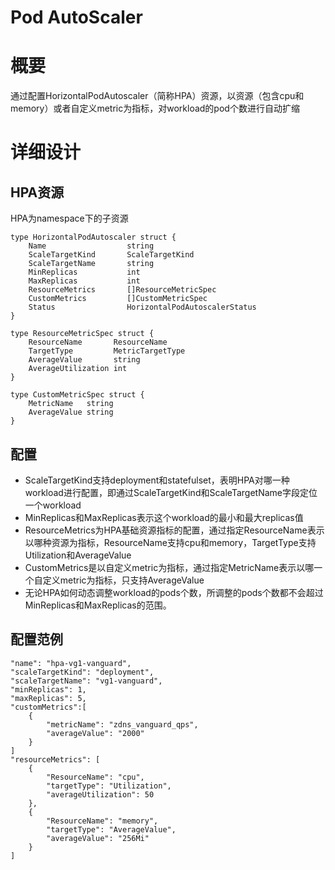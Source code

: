 # Pod AutoScaler
# 概要
通过配置HorizontalPodAutoscaler（简称HPA）资源，以资源（包含cpu和memory）或者自定义metric为指标，对workload的pod个数进行自动扩缩

# 详细设计
## HPA资源
HPA为namespace下的子资源

	type HorizontalPodAutoscaler struct {
    	Name                  string                        
    	ScaleTargetKind       ScaleTargetKind               
    	ScaleTargetName       string
    	MinReplicas           int
    	MaxReplicas           int                              
    	ResourceMetrics       []ResourceMetricSpec
    	CustomMetrics         []CustomMetricSpec                   
    	Status                HorizontalPodAutoscalerStatus  
	}

	type ResourceMetricSpec struct {
    	ResourceName       ResourceName      
    	TargetType         MetricTargetType  
    	AverageValue       string  
    	AverageUtilization int
	}
	
	type CustomMetricSpec struct {
    	MetricName   string            
    	AverageValue string  
	}
	
## 配置
	
* ScaleTargetKind支持deployment和statefulset，表明HPA对哪一种workload进行配置，即通过ScaleTargetKind和ScaleTargetName字段定位一个workload
* MinReplicas和MaxReplicas表示这个workload的最小和最大replicas值
* ResourceMetrics为HPA基础资源指标的配置，通过指定ResourceName表示以哪种资源为指标，ResourceName支持cpu和memory，TargetType支持Utilization和AverageValue
* CustomMetrics是以自定义metric为指标，通过指定MetricName表示以哪一个自定义metric为指标，只支持AverageValue
* 无论HPA如何动态调整workload的pods个数，所调整的pods个数都不会超过MinReplicas和MaxReplicas的范围。

## 配置范例

	"name": "hpa-vg1-vanguard",
    "scaleTargetKind": "deployment",
    "scaleTargetName": "vg1-vanguard",
    "minReplicas": 1,
    "maxReplicas": 5,
    "customMetrics":[
    	{
    		"metricName": "zdns_vanguard_qps",
    		"averageValue": "2000"
    	}
    ]
    "resourceMetrics": [
    	{
    		"ResourceName": "cpu",
    		"targetType": "Utilization",
    		"averageUtilization": 50
    	},
    	{
    		"ResourceName": "memory",
    		"targetType": "AverageValue",
    		"averageValue": "256Mi"
    	}
    ]